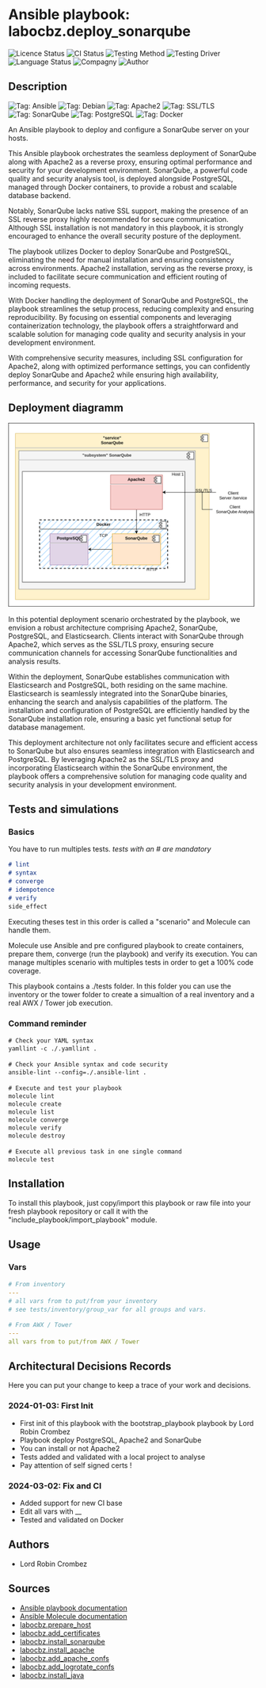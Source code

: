 # Ansible playbook: labocbz.deploy_sonarqube

![Licence Status](https://img.shields.io/badge/licence-MIT-brightgreen)
![CI Status](https://img.shields.io/badge/CI-success-brightgreen)
![Testing Method](https://img.shields.io/badge/Testing%20Method-Ansible%20Molecule-blueviolet)
![Testing Driver](https://img.shields.io/badge/Testing%20Driver-docker-blueviolet)
![Language Status](https://img.shields.io/badge/language-Ansible-red)
![Compagny](https://img.shields.io/badge/Compagny-Labo--CBZ-blue)
![Author](https://img.shields.io/badge/Author-Lord%20Robin%20Crombez-blue)

## Description

![Tag: Ansible](https://img.shields.io/badge/Tech-Ansible-orange)
![Tag: Debian](https://img.shields.io/badge/Tech-Debian-orange)
![Tag: Apache2](https://img.shields.io/badge/Tech-Apache2-orange)
![Tag: SSL/TLS](https://img.shields.io/badge/Tech-SSL%2FTLS-orange)
![Tag: SonarQube](https://img.shields.io/badge/Tech-SonarQube-orange)
![Tag: PostgreSQL](https://img.shields.io/badge/Tech-PostgreSQL-orange)
![Tag: Docker](https://img.shields.io/badge/Tech-Docker-orange)


An Ansible playbook to deploy and configure a SonarQube server on your hosts.

This Ansible playbook orchestrates the seamless deployment of SonarQube along with Apache2 as a reverse proxy, ensuring optimal performance and security for your development environment. SonarQube, a powerful code quality and security analysis tool, is deployed alongside PostgreSQL, managed through Docker containers, to provide a robust and scalable database backend.

Notably, SonarQube lacks native SSL support, making the presence of an SSL reverse proxy highly recommended for secure communication. Although SSL installation is not mandatory in this playbook, it is strongly encouraged to enhance the overall security posture of the deployment.

The playbook utilizes Docker to deploy SonarQube and PostgreSQL, eliminating the need for manual installation and ensuring consistency across environments. Apache2 installation, serving as the reverse proxy, is included to facilitate secure communication and efficient routing of incoming requests.

With Docker handling the deployment of SonarQube and PostgreSQL, the playbook streamlines the setup process, reducing complexity and ensuring reproducibility. By focusing on essential components and leveraging containerization technology, the playbook offers a straightforward and scalable solution for managing code quality and security analysis in your development environment.

With comprehensive security measures, including SSL configuration for Apache2, along with optimized performance settings, you can confidently deploy SonarQube and Apache2 while ensuring high availability, performance, and security for your applications.

## Deployment diagramm

![Ansible-Playbook-Labocbz-Install-SonarQube.drawio](./assets/Ansible-Playbook-Labocbz-Install-SonarQube.drawio.svg)

In this potential deployment scenario orchestrated by the playbook, we envision a robust architecture comprising Apache2, SonarQube, PostgreSQL, and Elasticsearch. Clients interact with SonarQube through Apache2, which serves as the SSL/TLS proxy, ensuring secure communication channels for accessing SonarQube functionalities and analysis results.

Within the deployment, SonarQube establishes communication with Elasticsearch and PostgreSQL, both residing on the same machine. Elasticsearch is seamlessly integrated into the SonarQube binaries, enhancing the search and analysis capabilities of the platform. The installation and configuration of PostgreSQL are efficiently handled by the SonarQube installation role, ensuring a basic yet functional setup for database management.

This deployment architecture not only facilitates secure and efficient access to SonarQube but also ensures seamless integration with Elasticsearch and PostgreSQL. By leveraging Apache2 as the SSL/TLS proxy and incorporating Elasticsearch within the SonarQube environment, the playbook offers a comprehensive solution for managing code quality and security analysis in your development environment.

## Tests and simulations

### Basics

You have to run multiples tests. *tests with an # are mandatory*

```MARKDOWN
# lint
# syntax
# converge
# idempotence
# verify
side_effect
```

Executing theses test in this order is called a "scenario" and Molecule can handle them.

Molecule use Ansible and pre configured playbook to create containers, prepare them, converge (run the playbook) and verify its execution.
You can manage multiples scenario with multiples tests in order to get a 100% code coverage.

This playbook contains a ./tests folder. In this folder you can use the inventory or the tower folder to create a simualtion of a real inventory and a real AWX / Tower job execution.

### Command reminder

```SHELL
# Check your YAML syntax
yamllint -c ./.yamllint .

# Check your Ansible syntax and code security
ansible-lint --config=./.ansible-lint .

# Execute and test your playbook
molecule lint
molecule create
molecule list
molecule converge
molecule verify
molecule destroy

# Execute all previous task in one single command
molecule test
```

## Installation

To install this playbook, just copy/import this playbook or raw file into your fresh playbook repository or call it with the "include_playbook/import_playbook" module.

## Usage

### Vars

```YAML
# From inventory
---
# all vars from to put/from your inventory
# see tests/inventory/group_var for all groups and vars.
```

```YAML
# From AWX / Tower
---
all vars from to put/from AWX / Tower
```

## Architectural Decisions Records

Here you can put your change to keep a trace of your work and decisions.

### 2024-01-03: First Init

* First init of this playbook with the bootstrap_playbook playbook by Lord Robin Crombez
* Playbook deploy PostgreSQL, Apache2 and SonarQube
* You can install or not Apache2
* Tests added and validated with a local project to analyse
* Pay attention of self signed certs !

### 2024-03-02: Fix and CI

* Added support for new CI base
* Edit all vars with __
* Tested and validated on Docker

## Authors

* Lord Robin Crombez

## Sources

* [Ansible playbook documentation](https://docs.ansible.com/ansible/latest/playbook_guide/playbooks_reuse_playbooks.html)
* [Ansible Molecule documentation](https://molecule.readthedocs.io/)
* [labocbz.prepare_host](https://github.com/CBZ-D-velop/Ansible-Role-Labocbz-Prepare-Host.git)
* [labocbz.add_certificates](https://github.com/CBZ-D-velop/Ansible-Role-Labocbz-Add-Certificates.git)
* [labocbz.install_sonarqube](https://github.com/CBZ-D-velop/Ansible-Role-Labocbz-Install-SonarQube.git)
* [labocbz.install_apache](https://github.com/CBZ-D-velop/Ansible-Role-Labocbz-Install-Apache.git)
* [labocbz.add_apache_confs](https://github.com/CBZ-D-velop/Ansible-Role-Labocbz-Add-Apache-Confs.git)
* [labocbz.add_logrotate_confs](https://github.com/CBZ-D-velop/Ansible-Role-Labocbz-Add-Logrotate-Confs.git)
* [labocbz.install_java](https://github.com/CBZ-D-velop/Ansible-Role-Labocbz-Install-Java.git)

